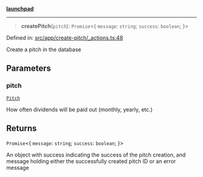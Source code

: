 [**launchpad**](index.md)

***

> **createPitch**(`pitch`): `Promise`\<\{ `message`: `string`; `success`: `boolean`; \}\>

Defined in: [src/app/create-pitch/\_actions.ts:48](https://github.com/victorbratov/launchpad/blob/d1815ef1a573b42ac1f231f3f3d6617bddce6dbe/src/app/create-pitch/_actions.ts#L48)

Create a pitch in the database

## Parameters

### pitch

[`Pitch`](app.create-pitch._actions.Interface.Pitch.md)

How often dividends will be paid out (monthly, yearly, etc.)

## Returns

`Promise`\<\{ `message`: `string`; `success`: `boolean`; \}\>

An object with success indicating the success of the pitch creation, and message holding either the successfully created pitch ID or an error message
